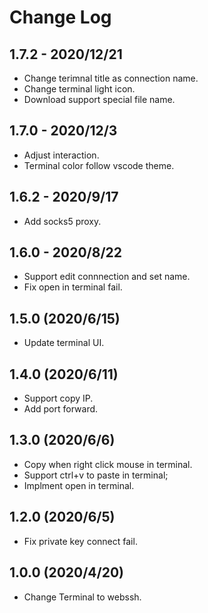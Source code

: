 # Change Log

## 1.7.2 - 2020/12/21

- Change terimnal title as connection name.
- Change terminal light icon.
- Download support special file name.

## 1.7.0 - 2020/12/3

- Adjust interaction.
- Terminal color follow vscode theme.

## 1.6.2 - 2020/9/17

- Add socks5 proxy.

## 1.6.0 - 2020/8/22

- Support edit connnection and set name.
- Fix open in terminal fail.

## 1.5.0 (2020/6/15)

- Update terminal UI.

## 1.4.0 (2020/6/11)

- Support copy IP.
- Add port forward.

## 1.3.0 (2020/6/6)

- Copy when right click mouse in terminal.
- Support ctrl+v to paste in terminal;
- Implment open in terminal.

## 1.2.0 (2020/6/5)

- Fix private key connect fail.

## 1.0.0 (2020/4/20)

- Change Terminal to webssh.
